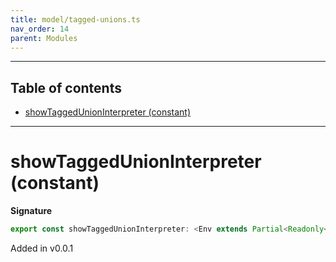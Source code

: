 ```yaml
---
title: model/tagged-unions.ts
nav_order: 14
parent: Modules
---
```


---

<h2 class="text-delta">Table of contents</h2>

- [showTaggedUnionInterpreter (constant)](#showtaggedunioninterpreter-constant)

---

# showTaggedUnionInterpreter (constant)

**Signature**

```ts
export const showTaggedUnionInterpreter: <Env extends Partial<Readonly<Record<"ShowURI", any>>>>() => ModelAlgebraTaggedUnions<"ShowURI", Env> = ...
```

Added in v0.0.1
